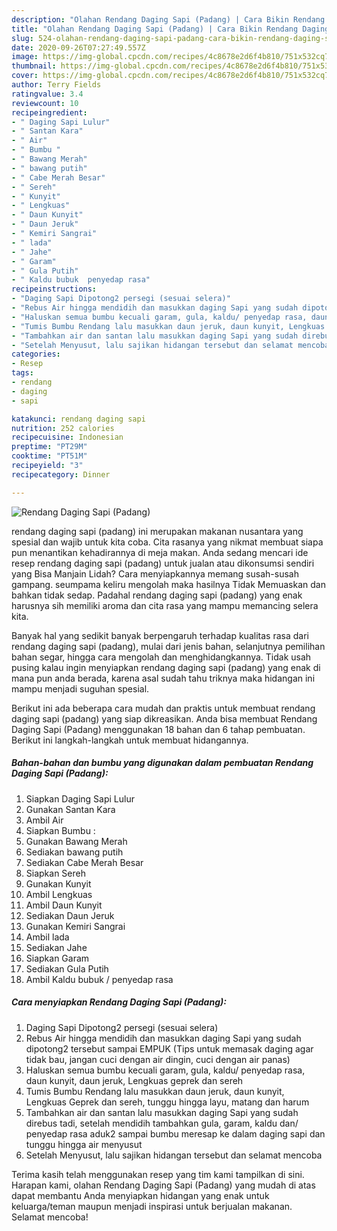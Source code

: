 ```yaml
---
description: "Olahan Rendang Daging Sapi (Padang) | Cara Bikin Rendang Daging Sapi (Padang) Yang Lezat"
title: "Olahan Rendang Daging Sapi (Padang) | Cara Bikin Rendang Daging Sapi (Padang) Yang Lezat"
slug: 524-olahan-rendang-daging-sapi-padang-cara-bikin-rendang-daging-sapi-padang-yang-lezat
date: 2020-09-26T07:27:49.557Z
image: https://img-global.cpcdn.com/recipes/4c8678e2d6f4b810/751x532cq70/rendang-daging-sapi-padang-foto-resep-utama.jpg
thumbnail: https://img-global.cpcdn.com/recipes/4c8678e2d6f4b810/751x532cq70/rendang-daging-sapi-padang-foto-resep-utama.jpg
cover: https://img-global.cpcdn.com/recipes/4c8678e2d6f4b810/751x532cq70/rendang-daging-sapi-padang-foto-resep-utama.jpg
author: Terry Fields
ratingvalue: 3.4
reviewcount: 10
recipeingredient:
- " Daging Sapi Lulur"
- " Santan Kara"
- " Air"
- " Bumbu "
- " Bawang Merah"
- " bawang putih"
- " Cabe Merah Besar"
- " Sereh"
- " Kunyit"
- " Lengkuas"
- " Daun Kunyit"
- " Daun Jeruk"
- " Kemiri Sangrai"
- " lada"
- " Jahe"
- " Garam"
- " Gula Putih"
- " Kaldu bubuk  penyedap rasa"
recipeinstructions:
- "Daging Sapi Dipotong2 persegi (sesuai selera)"
- "Rebus Air hingga mendidih dan masukkan daging Sapi yang sudah dipotong2 tersebut sampai EMPUK (Tips untuk memasak daging agar tidak bau, jangan cuci dengan air dingin, cuci dengan air panas)"
- "Haluskan semua bumbu kecuali garam, gula, kaldu/ penyedap rasa, daun kunyit, daun jeruk, Lengkuas geprek dan sereh"
- "Tumis Bumbu Rendang lalu masukkan daun jeruk, daun kunyit, Lengkuas Geprek dan sereh, tunggu hingga layu, matang dan harum"
- "Tambahkan air dan santan lalu masukkan daging Sapi yang sudah direbus tadi, setelah mendidih tambahkan gula, garam, kaldu dan/ penyedap rasa aduk2 sampai bumbu meresap ke dalam daging sapi dan tunggu hingga air menyusut"
- "Setelah Menyusut, lalu sajikan hidangan tersebut dan selamat mencoba"
categories:
- Resep
tags:
- rendang
- daging
- sapi

katakunci: rendang daging sapi 
nutrition: 252 calories
recipecuisine: Indonesian
preptime: "PT29M"
cooktime: "PT51M"
recipeyield: "3"
recipecategory: Dinner

---
```



![Rendang Daging Sapi (Padang)](https://img-global.cpcdn.com/recipes/4c8678e2d6f4b810/751x532cq70/rendang-daging-sapi-padang-foto-resep-utama.jpg)


rendang daging sapi (padang) ini merupakan makanan nusantara yang spesial dan wajib untuk kita coba. Cita rasanya yang nikmat membuat siapa pun menantikan kehadirannya di meja makan.
Anda sedang mencari ide resep rendang daging sapi (padang) untuk jualan atau dikonsumsi sendiri yang Bisa Manjain Lidah? Cara menyiapkannya memang susah-susah gampang. seumpama keliru mengolah maka hasilnya Tidak Memuaskan dan bahkan tidak sedap. Padahal rendang daging sapi (padang) yang enak harusnya sih memiliki aroma dan cita rasa yang mampu memancing selera kita.

Banyak hal yang sedikit banyak berpengaruh terhadap kualitas rasa dari rendang daging sapi (padang), mulai dari jenis bahan, selanjutnya pemilihan bahan segar, hingga cara mengolah dan menghidangkannya. Tidak usah pusing kalau ingin menyiapkan rendang daging sapi (padang) yang enak di mana pun anda berada, karena asal sudah tahu triknya maka hidangan ini mampu menjadi suguhan spesial.




Berikut ini ada beberapa cara mudah dan praktis untuk membuat rendang daging sapi (padang) yang siap dikreasikan. Anda bisa membuat Rendang Daging Sapi (Padang) menggunakan 18 bahan dan 6 tahap pembuatan. Berikut ini langkah-langkah untuk membuat hidangannya.

<!--inarticleads1-->

##### Bahan-bahan dan bumbu yang digunakan dalam pembuatan Rendang Daging Sapi (Padang):

1. Siapkan  Daging Sapi Lulur
1. Gunakan  Santan Kara
1. Ambil  Air
1. Siapkan  Bumbu :
1. Gunakan  Bawang Merah
1. Sediakan  bawang putih
1. Sediakan  Cabe Merah Besar
1. Siapkan  Sereh
1. Gunakan  Kunyit
1. Ambil  Lengkuas
1. Ambil  Daun Kunyit
1. Sediakan  Daun Jeruk
1. Gunakan  Kemiri Sangrai
1. Ambil  lada
1. Sediakan  Jahe
1. Siapkan  Garam
1. Sediakan  Gula Putih
1. Ambil  Kaldu bubuk / penyedap rasa




<!--inarticleads2-->

##### Cara menyiapkan Rendang Daging Sapi (Padang):

1. Daging Sapi Dipotong2 persegi (sesuai selera)
1. Rebus Air hingga mendidih dan masukkan daging Sapi yang sudah dipotong2 tersebut sampai EMPUK (Tips untuk memasak daging agar tidak bau, jangan cuci dengan air dingin, cuci dengan air panas)
1. Haluskan semua bumbu kecuali garam, gula, kaldu/ penyedap rasa, daun kunyit, daun jeruk, Lengkuas geprek dan sereh
1. Tumis Bumbu Rendang lalu masukkan daun jeruk, daun kunyit, Lengkuas Geprek dan sereh, tunggu hingga layu, matang dan harum
1. Tambahkan air dan santan lalu masukkan daging Sapi yang sudah direbus tadi, setelah mendidih tambahkan gula, garam, kaldu dan/ penyedap rasa aduk2 sampai bumbu meresap ke dalam daging sapi dan tunggu hingga air menyusut
1. Setelah Menyusut, lalu sajikan hidangan tersebut dan selamat mencoba




Terima kasih telah menggunakan resep yang tim kami tampilkan di sini. Harapan kami, olahan Rendang Daging Sapi (Padang) yang mudah di atas dapat membantu Anda menyiapkan hidangan yang enak untuk keluarga/teman maupun menjadi inspirasi untuk berjualan makanan. Selamat mencoba!
